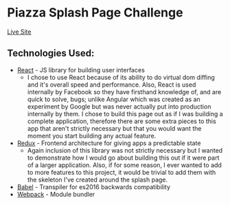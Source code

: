 # Piazza Splash Page Challenge
[Live Site](https://ckane30691.github.io/splash-page-challenge/#/)

## Technologies Used:
* [React](https://reactjs.org/) - JS library for building user interfaces
  * I chose to use React because of its ability to do virtual dom diffing and it's overall speed and performance.  Also, React is used internally by Facebook so they have firsthand knowledge of, and are quick to solve, bugs; unlike Angular which was created as an experiment by Google but was never actually put into production internally by them.  I chose to build this page out as if I was building a complete application, therefore there are some extra pieces to this app that aren't strictly necessary but that you would want the moment you start building any actual feature.
* [Redux](http://redux.js.org/) - Frontend architecture for giving apps a predictable state
  * Again inclusion of this library was not strictly necessary but I wanted to demonstrate how I would go about building this out if it were part of a larger application.  Also, if for some reason, I ever wanted to add to more features to this project, it would be trivial to add them with the skeleton I've created around the splash page.
* [Babel](https://babeljs.io/) - Transpiler for es2016 backwards compatibility
* [Webpack](https://webpack.js.org/) - Module bundler
